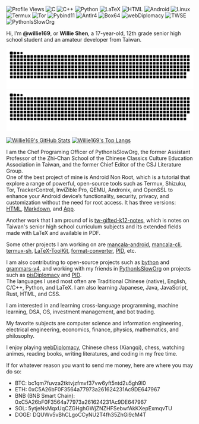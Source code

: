 ![Profile Views](https://komarev.com/ghpvc/?username=Willie169&color=brightgreen&label=Profile+Views&abbreviated=true)
![C](https://img.shields.io/badge/C-00599c)
![C++](https://img.shields.io/badge/C++-00599c)
![Python](https://img.shields.io/badge/Python-3776ab)
![LaTeX](https://img.shields.io/badge/LaTeX-008080)
![HTML](https://img.shields.io/badge/HTML-e54d26)
![Android](https://img.shields.io/badge/Android-3ddc84)
![Linux](https://img.shields.io/badge/Linux-fcc624)
![Termux](https://img.shields.io/badge/Termux-000000)
![Tor](https://img.shields.io/badge/Tor-80449c)
![Pybind11](https://img.shields.io/badge/Pybind11-a49b6b)
![Antlr4](https://img.shields.io/badge/Antlr4-ed312f)
![Box64](https://img.shields.io/badge/Box64-792936)
![webDiplomacy](https://img.shields.io/badge/webDiplomacy-35781d)
![TWSE](https://img.shields.io/badge/TWSE-4cb3df)
![PythonIsSlowOrg](https://img.shields.io/badge/PythonIsSlowOrg-664620)

Hi, I’m **@willie169**, or **Willie Shen**, a 17-year-old, 12th grade senior high school student and an amateur developer from Taiwan.

![github contribution grid snake animation](https://raw.githubusercontent.com/Willie169/Willie169/output/github-contribution-grid-snake-dark.svg#gh-dark-mode-only)
![github contribution grid snake animation](https://raw.githubusercontent.com/Willie169/Willie169/output/github-contribution-grid-snake.svg#gh-light-mode-only)

[![Willie169's GitHub Stats](https://github-readme-stats.vercel.app/api?username=Willie169&show=reviews,discussions_started,discussions_answered,prs_merged,prs_merged_percentage&show_icons=true)](https://github.com/Willie169/github-readme-stats)
[![Willie169's Top Langs](https://github-readme-stats.vercel.app/api/top-langs/?username=Willie169&langs_count=10&layout=compact&size_weight=0.5&count_weight=0.5)](https://github.com/Willie169/github-readme-stats)

I am the Chef Programing Officer of PythonIsSlowOrg, the former Assistant Professor of the Zhi-Chan School of the Chinese Classics Culture Education Association in Taiwan, and the former Chief Editor of the CSJ Literature Group.<br>
One of the best project of mine is Android Non Root, which is a tutorial that explore a range of powerful, open-source tools such as Termux, Shizuku, Tor, TrackerControl, InviZible Pro, QEMU, Andronix, and OpenSSL to enhance your Android device’s functionality, security, privacy, and customization without the need for root access. It has three versions: [HTML](https://willie169.github.io), [Markdown](https://github.com/Willie169/Android-Non-Root), and [App](https://github.com/Willie169/Android-Non-Root-App).

Another work that I am pround of is [tw-gifted-k12-notes](https://github.com/Willie169/tw-gifted-k12-notes), which is notes on Taiwan's senior high school curriculum subjects and its extended fields made with LaTeX and available in PDF.

Some other projects I am working on are [mancala-android](https://github.com/Willie169/mancala-android), [mancala-cli](https://github.com/Willie169/mancala-cli), [termux-sh](https://github.com/Willie169/termux-sh), [LaTeX-ToolKit](https://github.com/Willie169/LaTeX-ToolKit), [format-converter](https://github.com/Willie169/format-converter), [PID](https://github.com/Willie169/PID), etc.

I am also contributing to open-source projects such as [bython](https://github.com/Willie169/bython) and [grammars-v4](https://github.com/Willie169/grammars-v4), and working with my friends in [PythonIsSlowOrg](https://github.com/PythonIsSlowOrg) on projects such as [pisDiplomacy](https://github.com/PythonIsSlowOrg/pisDiplomacy) and [PID](https://github.com/Willie169/PID).<br>
The languages I used most often are Traditional Chinese (native), English, C/C++, Python, and LaTeX. I am also learning Japanese, Java, JavaScript, Rust, HTML, and CSS.

I am interested in and learning cross-language programming, machine learning, DSA, OS, investment management, and bot trading.

My favorite subjects are computer science and information engineering, electrical engineering, economics, finance, physics, mathematics, and philosophy.

I enjoy playing [webDiplomacy](https://webdiplomacy.net/userprofile.php?userID=222135), Chinese chess (Xiangqi), chess, watching animes, reading books, writing literatures, and coding in my free time.

If for whatever reason you want to send me money, here are where you may do so:
- BTC:
  bc1qm7fuvza2tktvjzfmvf37vw6yft5ntd2u5gh9l0
- ETH:
  0xC5A26bF0F3564a77973a261624231Ac9DE647967
- BNB (BNB Smart Chain):
  0xC5A26bF0F3564a77973a261624231Ac9DE647967
- SOL:
  5ytjeNsMqxUqCZGHghGWjZNZHFSebwfAkKXepExmqvTU
- DOGE:
  DQUWv5vBhCLgoCCyNU2T4fh35ZhGi9cM4T
